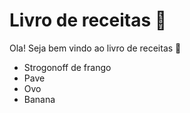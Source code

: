 # Livro de receitas :book:

Ola! Seja bem vindo ao livro de receitas :man_with_gua_pi_mao:

- Strogonoff de frango
- Pave
- Ovo
- Banana
